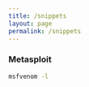 ```yaml
---
title: /snippets
layout: page
permalink: /snippets
---
```


### Metasploit

```bash
msfvenom -l
```
